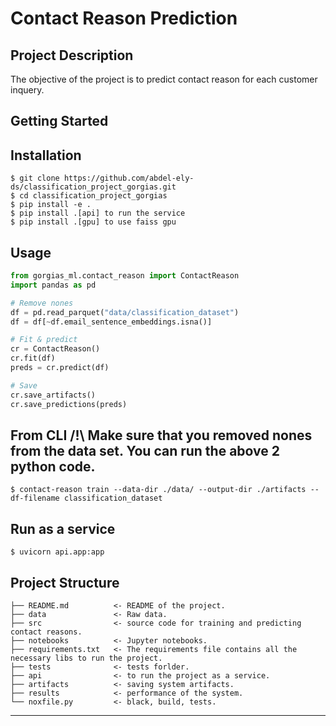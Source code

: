 # Contact Reason Prediction

## Project Description

The objective of the project is to predict contact reason for each customer inquery.
## Getting Started

Installation
------------
    $ git clone https://github.com/abdel-ely-ds/classification_project_gorgias.git
    $ cd classification_project_gorgias
    $ pip install -e .
    $ pip install .[api] to run the service
    $ pip install .[gpu] to use faiss gpu
    
Usage
------------

```python
from gorgias_ml.contact_reason import ContactReason
import pandas as pd

# Remove nones
df = pd.read_parquet("data/classification_dataset")
df = df[~df.email_sentence_embeddings.isna()]

# Fit & predict
cr = ContactReason()
cr.fit(df)
preds = cr.predict(df)

# Save
cr.save_artifacts()
cr.save_predictions(preds)
```

From CLI
/!\ Make sure that you removed nones from the data set. You can run the above 2 python code.
------------
    $ contact-reason train --data-dir ./data/ --output-dir ./artifacts --df-filename classification_dataset

Run as a service
------------
    $ uvicorn api.app:app

Project Structure
------------

    ├── README.md          <- README of the project.
    ├── data               <- Raw data.
    ├── src                <- source code for training and predicting contact reasons.
    ├── notebooks          <- Jupyter notebooks.
    ├── requirements.txt   <- The requirements file contains all the necessary libs to run the project.
    ├── tests              <- tests forlder.
    ├── api                <- to run the project as a service.
    ├── artifacts          <- saving system artifacts.
    ├── results            <- performance of the system.
    └── noxfile.py         <- black, build, tests.               

--------